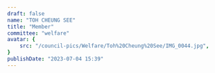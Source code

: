 ```yaml
---
draft: false
name: "TOH CHEUNG SEE"
title: "Member"
committee: "welfare"
avatar: {
    src: "/council-pics/Welfare/Toh%20Cheung%20See/IMG_0044.jpg",
}
publishDate: "2023-07-04 15:39"
---
```

